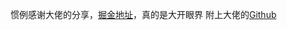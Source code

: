 


惯例感谢大佬的分享，[掘金地址](https://juejin.im/post/5d4d0ec651882549594e7293)，真的是大开眼界
附上大佬的[Github](https://github.com/JowayYoung)